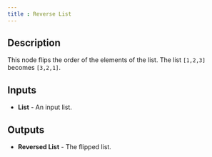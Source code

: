 ```yaml
---
title : Reverse List
---
```


## Description

This node flips the order of the elements of the list. The list
`[1,2,3]` becomes `[3,2,1]`.

## Inputs

- **List** - An input list.

## Outputs

- **Reversed List** - The flipped list.
